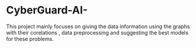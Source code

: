 # CyberGuard-AI-
This project mainly focuses on giving the data information using the graphs with their corelations , data preprocessing   and suggesting the best models for these problems.
